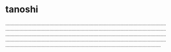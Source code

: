 # tanoshi

........................................................................................................................................................................................................................................................................................................................................................................................................................................................................................................................................................................................................................................